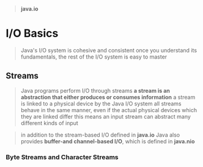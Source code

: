 > **java.io**

# I/O Basics
> Java's I/O system is cohesive and consistent
> once you understand its fundamentals, the rest of the I/O system is easy to master

## Streams
> Java programs perform I/O through streams
> **a stream is an abstraction that either produces or consumes information**
> a stream is linked to a physical device by the Java I/O system
> all streams behave in the same manner, even if the actual physical devices which they are linked differ
> this means an input stream can abstract many different kinds of input

> in addition to the stream-based I/O defined in **java.io**
> Java also provides **buffer-and channel-based I/O**, which is defined in **java.nio**

### Byte Streams and Character Streams
